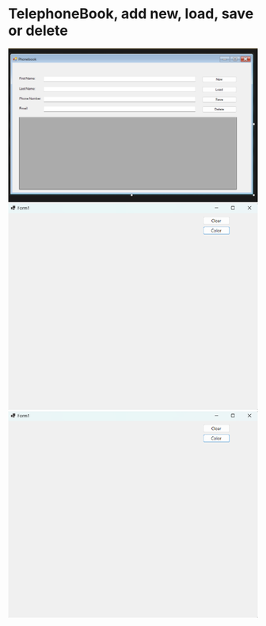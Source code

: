 # TelephoneBook, add new, load, save or delete 
![alt image](https://github.com/romannomad/WinFormsProjects/blob/master/1.png)
![alt image](https://github.com/romannomad/Drawing/blob/master/1.png)
![alt image](https://github.com/romannomad/Drawing/blob/master/1.png)
